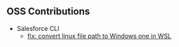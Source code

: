 ## OSS Contributions

* Salesforce CLI
  * [fix: convert linux file path to Windows one in WSL](https://github.com/salesforcecli/plugin-org/pull/962)
